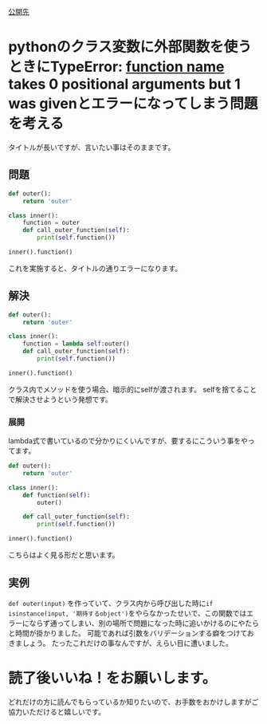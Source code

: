 [公開先](https://qiita.com/nomurasan/items/f8b749930ed0af16d76c)

# pythonのクラス変数に外部関数を使うときにTypeError: [function name]() takes 0 positional arguments but 1 was givenとエラーになってしまう問題を考える
タイトルが長いですが、言いたい事はそのままです。

## 問題

``` question.py
def outer():
    return 'outer'

class inner():
    function = outer
    def call_outer_function(self):
        print(self.function())

inner().function()
```

これを実施すると、タイトルの通りエラーになります。

## 解決

``` answer.py
def outer():
    return 'outer'

class inner():
    function = lambda self:outer()
    def call_outer_function(self):
        print(self.function())

inner().function()
```

クラス内でメソッドを使う場合、暗示的にselfが渡されます。
selfを捨てることで解決させようという発想です。

### 展開
lambda式で書いているので分かりにくいんですが、要するにこういう事をやってます。


``` answer.py
def outer():
    return 'outer'

class inner():
    def function(self):
        outer()

    def call_outer_function(self):
        print(self.function())

inner().function()
```

こちらはよく見る形だと思います。

## 実例
`def outer(input)`
を作っていて、クラス内から呼び出した時に`if isinstance(input,
 '期待するobject')`をやらなかったせいで、この関数ではエラーにならず通ってしまい、別の場所で問題になった時に追いかけるのにやたらと時間が掛かりました。
可能であれば引数をバリデーションする癖をつけておきましょう。
たったこれだけの事なんですが、えらい目に遭いました。

# 読了後いいね！をお願いします。
どれだけの方に読んでもらっているか知りたいので、お手数をおかけしますがご協力いただけると嬉しいです。
